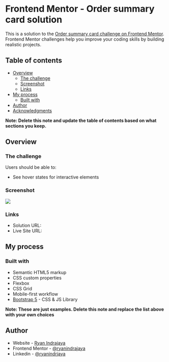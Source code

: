 # Frontend Mentor - Order summary card solution

This is a solution to the [Order summary card challenge on Frontend Mentor](https://www.frontendmentor.io/challenges/order-summary-component-QlPmajDUj). Frontend Mentor challenges help you improve your coding skills by building realistic projects. 

## Table of contents

- [Overview](#overview)
  - [The challenge](#the-challenge)
  - [Screenshot](#screenshot)
  - [Links](#links)
- [My process](#my-process)
  - [Built with](#built-with)
- [Author](#author)
- [Acknowledgments](#acknowledgments)

**Note: Delete this note and update the table of contents based on what sections you keep.**

## Overview

### The challenge

Users should be able to:

- See hover states for interactive elements

### Screenshot

![](solution-screenshot.PNG)

### Links

- Solution URL: [](https://github.com/ryanindrjaya/order-summary-component)
- Live Site URL: [](https://ryanindrjaya.github.io/order-summary-component/)

## My process

### Built with

- Semantic HTML5 markup
- CSS custom properties
- Flexbox
- CSS Grid
- Mobile-first workflow
- [Bootstrap 5](https://getbootstrap.com/) - CSS & JS Library

**Note: These are just examples. Delete this note and replace the list above with your own choices**

## Author

- Website - [Ryan Indrajaya](https://sites.google.com/student.uns.ac.id/ryan-indrajaya/home)
- Frontend Mentor - [@ryanindrajaya](https://www.frontendmentor.io/profile/ryanindrjaya)
- Linkedin - [@ryanindrjaya](https://www.linkedin.com/in/ryan-indrajaya-68931b192/)
